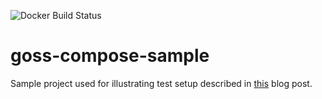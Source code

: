 ![Docker Build Status](https://img.shields.io/docker/cloud/build/ccfenner/goss-compose-sample)
# goss-compose-sample

Sample project used for illustrating test setup described in [this](https://gist.github.com/CCFenner/89710c3a74b4744eae9ead94931f15a5) blog post.
